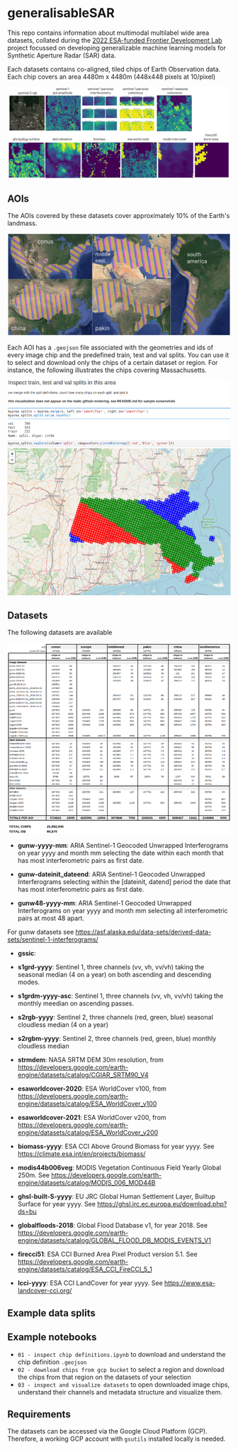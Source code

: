# generalisableSAR

This repo contains information about multimodal multilabel wide area datasets, collated during the [2022 ESA-funded Frontier Development Lab](https://fdleurope.org/fdl-europe-2023) project focussed on developing generalizable machine learning models for Synthetic Aperture Radar (SAR) data. 

Each datasets contains co-aligned, tiled chips of Earth Observation data. Each chip covers an area 4480m x 4480m (448x448 pixels at 10/pixel)

![samples](imgs/samples.png)

## AOIs

The AOIs covered by these datasets cover approximately 10% of the Earth's landmass. 

![samples](imgs/aois.png)

Each AOI has a `.geojson` file associated with the geometries and ids of every image chip and the predefined train, test and val splits. You can use it to select and download only the chips of a certain dataset or region. For instance, the following illustrates the chips covering Massachusetts.

![AOIs](imgs/regionchips.png)

## Datasets

The following datasets are available

![datasets](imgs/datasets.png)

- **gunw-yyyy-mm**: ARIA Sentinel-1 Geocoded Unwrapped Interferograms on year yyyy and month mm selecting the date within each month that has most interferometric pairs as first date.

- **gunw-dateinit_dateend**: ARIA Sentinel-1 Geocoded Unwrapped Interferograms selecting within the [dateinit, datend] period the date that has most interferometric pairs as first date.

- **gunw48-yyyy-mm**: ARIA Sentinel-1 Geocoded Unwrapped Interferograms on year yyyy and month mm selecting all interferometric pairs at most 48 apart.

For gunw datasets see https://asf.alaska.edu/data-sets/derived-data-sets/sentinel-1-interferograms/

- **gssic**:

- **s1grd-yyyy**: Sentinel 1, three channels (vv, vh, vv/vh) taking the seasonal median (4 on a year) on both ascending and descending modes.

- **s1grdm-yyyy-asc**: Sentinel 1, three channels (vv, vh, vv/vh) taking the monthly meedian on ascending passes.

- **s2rgb-yyyy**: Sentinel 2, three channels (red, green, blue) seasonal cloudless median (4 on a year)

- **s2rgbm-yyyy**: Sentinel 2, three channels (red, green, blue) monthly cloudless median

- **strmdem**: NASA SRTM DEM 30m resolution, from https://developers.google.com/earth-engine/datasets/catalog/CGIAR_SRTM90_V4

- **esaworldcover-2020**: ESA WorldCover v100, from https://developers.google.com/earth-engine/datasets/catalog/ESA_WorldCover_v100

- **esaworldcover-2021**: ESA WorldCover v200, from https://developers.google.com/earth-engine/datasets/catalog/ESA_WorldCover_v200

- **biomass-yyyy**: ESA CCI Above Ground Biomass for year yyyy. See https://climate.esa.int/en/projects/biomass/

- **modis44b006veg**: MODIS Vegetation Continuous Field Yearly Global 250m. See https://developers.google.com/earth-engine/datasets/catalog/MODIS_006_MOD44B

- **ghsl-built-S-yyyy**: EU JRC Global Human Settlement Layer, Builtup Surface for year yyyy. See https://ghsl.jrc.ec.europa.eu/download.php?ds=bu

- **globalfloods-2018**: Global Flood Database v1, for year 2018. See https://developers.google.com/earth-engine/datasets/catalog/GLOBAL_FLOOD_DB_MODIS_EVENTS_V1

- **firecci51**: ESA CCI Burned Area Pixel Product version 5.1. See https://developers.google.com/earth-engine/datasets/catalog/ESA_CCI_FireCCI_5_1

- **lcci-yyyy**: ESA CCI LandCover for year yyyy. See https://www.esa-landcover-cci.org/




## Example data splits

## Example notebooks

- `01 - inspect chip definitions.ipynb` to download and understand the chip definition `.geojson`
- `02 - download chips from gcp bucket` to select a region and download the chips from that region on the datasets of your selection
- `03 - inspect and visualize datasets` to open downloaded image chips, understand their channels and metadata structure and visualize them.

## Requirements

The datasets can be accessed via the Google Cloud Platform (GCP). Therefore, a working GCP account with `gsutils` installed locally is needed.
